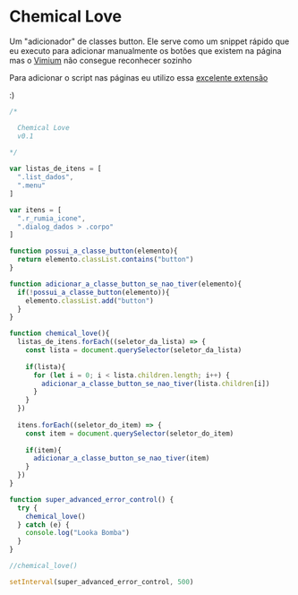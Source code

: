 # Chemical Love
Um "adicionador" de classes button. Ele serve como um snippet rápido que eu executo para adicionar manualmente os botões que existem na página mas o [Vimium](https://vimium.github.io/ "Vimium") não consegue reconhecer sozinho

Para adicionar o script nas páginas eu utilizo essa [excelente extensão](https://chrome.google.com/webstore/detail/inject-code/gpaakhhkcmlenabckmapmlfnajboobbi "excelente extensão")

:)



```javascript
/*

  Chemical Love
  v0.1
  
*/

var listas_de_itens = [
  ".list_dados",
  ".menu"
]

var itens = [
  ".r_rumia_icone",
  ".dialog_dados > .corpo"
]

function possui_a_classe_button(elemento){
  return elemento.classList.contains("button")
}

function adicionar_a_classe_button_se_nao_tiver(elemento){
  if(!possui_a_classe_button(elemento)){
    elemento.classList.add("button")
  }
}

function chemical_love(){
  listas_de_itens.forEach((seletor_da_lista) => {
    const lista = document.querySelector(seletor_da_lista)
    
    if(lista){
      for (let i = 0; i < lista.children.length; i++) {
        adicionar_a_classe_button_se_nao_tiver(lista.children[i])
      }  
    }
  })
  
  itens.forEach((seletor_do_item) => {
    const item = document.querySelector(seletor_do_item)
    
    if(item){
      adicionar_a_classe_button_se_nao_tiver(item)      
    }
  })
}

function super_advanced_error_control() {
  try {
    chemical_love()
  } catch (e) {
    console.log("Looka Bomba")
  }
}

//chemical_love()

setInterval(super_advanced_error_control, 500)
```
